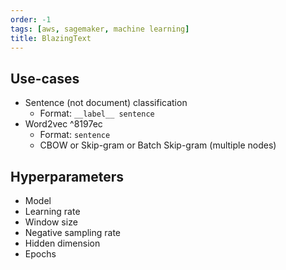 ```yaml
---
order: -1
tags: [aws, sagemaker, machine learning]
title: BlazingText
---
```


## Use-cases

- Sentence (not document) classification
	- Format: ```__label__ sentence```
- Word2vec ^8197ec
	- Format: ```sentence```
	- CBOW or Skip-gram or Batch Skip-gram (multiple nodes)

## Hyperparameters

- Model
- Learning rate
- Window size
- Negative sampling rate
- Hidden dimension
- Epochs

